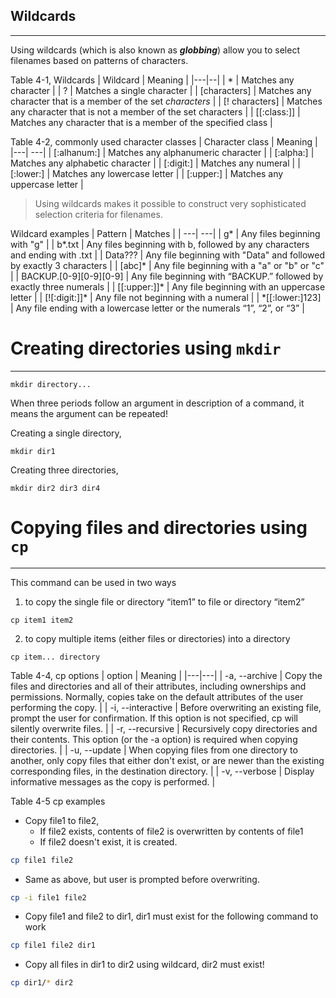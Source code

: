 
## Wildcards
---
Using wildcards (which is also known as ***globbing***) allow you to select filenames based on patterns of characters.

Table 4-1, Wildcards 
| Wildcard | Meaning |
|---|--|
| * | Matches any character |
| ? | Matches a single character |
| \[characters] | Matches any character that is a member of the set *characters* |
| \[! characters] | Matches any character that is not a member of the set characters |
| \[\[:class:]] | Matches any character that is a member of the specified class |

Table 4-2, commonly used character classes
| Character class | Meaning |
|---| ---|
| \[:alhanum:] | Matches any alphanumeric character |
| \[:alpha:] | Matches any alphabetic character |
| \[:digit:] | Matches any numeral |
| \[:lower:] | Matches any lowercase letter |
| \[:upper:] | Matches any uppercase letter |

> Using wildcards makes it possible to construct very sophisticated selection criteria for filenames.


Wildcard examples
| Pattern | Matches |
| ---| ---|
|  g* |  Any files beginning with "g"   |
|  b*.txt  |   Any files beginning with b, followed by any characters and ending with .txt   |
| Data???    |  Any file beginning with "Data" and followed by exactly 3 characters |
|   \[abc]*     |  Any file beginning with a "a" or "b" or "c"   |
|    BACKUP.\[0-9]\[0-9]\[0-9]     |      Any file beginning with “BACKUP.” followed by exactly three numerals         |
|    \[\[:upper:]]*     |           Any file beginning with an uppercase letter    | 
|     \[!\[:digit:]]*    |         Any file not beginning with a numeral      |
|     \*\[\[:lower:]123]    |      Any file ending with a lowercase letter or the numerals “1”, “2”, or “3”         | 


# Creating directories using `mkdir`
---
```syntax
mkdir directory...
```

When three periods follow an argument in description of a command, it means the argument can be repeated!

Creating a single directory,
```shell
mkdir dir1
```

Creating three directories,
```shell
mkdir dir2 dir3 dir4
```



# Copying files and directories using `cp`
---
This command can be used in two ways 

1. to copy the single file or directory “item1” to file or directory “item2” 
```syntax
cp item1 item2
```

2. to copy multiple items (either files or directories) into a directory
```syntax
cp item... directory
```

Table 4-4, cp options
| option | Meaning |
|---|---|
|  -a, --archive   | Copy the files and directories and all of their attributes, including ownerships and permissions. Normally, copies take on the default attributes of the user performing the copy.    |
| -i, --interactive    |  Before overwriting an existing file, prompt the user for confirmation. If this option is not specified, cp will silently overwrite files.   |
|  -r, --recursive   |  Recursively copy directories and their contents. This option (or the -a option) is required when copying directories.   |
|  -u, --update   | When copying files from one directory to another, only copy files that either don't exist, or are newer than the existing corresponding files, in the destination directory.    |
|  -v, --verbose   | Display informative messages as the copy is performed.    |

Table 4-5 cp examples

* Copy file1 to file2,
	* If file2 exists, contents of file2 is overwritten by contents of file1
	* If file2 doesn't exist, it is created.

```sh
cp file1 file2
```

* Same as above, but user is prompted before overwriting.
```sh
cp -i file1 file2
```

* Copy file1 and file2 to dir1, dir1 must exist for the following command to work
```sh
cp file1 file2 dir1
```

* Copy all files in dir1 to dir2 using wildcard, dir2 must exist!
```sh
cp dir1/* dir2
```


